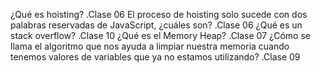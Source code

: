 ¿Qué es hoisting?
.Clase 06
El proceso de hoisting solo sucede con dos palabras reservadas de JavaScript, ¿cuáles son?
.Clase 06
¿Qué es un stack overflow?
.Clase 10
¿Qué es el Memory Heap?
.Clase 07
¿Cómo se llama el algoritmo que nos ayuda a limpiar nuestra memoria cuando tenemos valores de variables que ya no estamos utilizando?
.Clase 09
